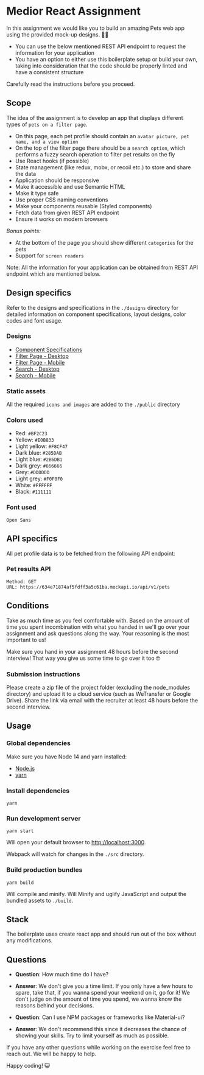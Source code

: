 # Medior React Assignment

In this assignment we would like you to build an amazing Pets web app using the provided mock-up designs. 🧑‍🏭

- You can use the below mentioned REST API endpoint to request the information for your application
- You have an option to either use this boilerplate setup or build your own, taking into consideration that the code should be properly linted and have a consistent structure

Carefully read the instructions before you proceed.

## Scope

The idea of the assignment is to develop an app that displays different types of `pets on a filter page`.

- On this page, each pet profile should contain an `avatar picture, pet name, and a view option`
- On the top of the filter page there should be a `search option`, which performs a fuzzy search operation to filter pet results on the fly
- Use React hooks (if possible)
- State management (like redux, mobx, or recoil etc.) to store and share the data
- Application should be responsive
- Make it accessible and use Semantic HTML
- Make it type safe
- Use proper CSS naming conventions
- Make your components reusable (Styled components)
- Fetch data from given REST API endpoint
- Ensure it works on modern browsers

_Bonus points:_

- At the bottom of the page you should show different `categories` for the pets
- Support for `screen readers`

Note: All the information for your application can be obtained from REST API endpoint which are mentioned below.

## Design specifics

Refer to the designs and specifications in the `./designs` directory for detailed information on component specifications, layout designs, color codes and font usage.

### Designs

- [Component Specifications](./designs/component-specifications.png)
- [Filter Page - Desktop](./designs/filter-page-desktop.png)
- [Filter Page - Mobile](./designs/filter-page-mobile.png)
- [Search - Desktop](./designs/search-desktop.png)
- [Search - Mobile](./designs/search-mobile.png)

### Static assets

All the required `icons and images` are added to the `./public` directory

### Colors used

- Red: `#BF2C23`
- Yellow: `#E0B833`
- Light yellow: `#F8CF47`
- Dark blue: `#285DAB`
- Light blue: `#2B6DB1`
- Dark grey: `#666666`
- Grey: `#DDDDDD`
- Light grey: `#F0F0F0`
- White: `#FFFFFF`
- Black: `#111111`

### Font used

`Open Sans`

## API specifics

All pet profile data is to be fetched from the following API endpoint:

### Pet results API

```
Method: GET
URL: https://634e71874af5fdff3a5c61ba.mockapi.io/api/v1/pets
```

## Conditions

Take as much time as you feel comfortable with. Based on the amount of time you spent incombination with what you handed in we'll go over your assignment and ask questions along the way. Your reasoning is the most important to us!

Make sure you hand in your assignment 48 hours before the second interview! That way you give us some time to go over it too 🤓

### Submission instructions

Please create a zip file of the project folder (excluding the node_modules directory) and upload it to a cloud service (such as WeTransfer or Google Drive). Share the link via email with the recruiter at least 48 hours before the second interview.

## Usage

### Global dependencies

Make sure you have Node 14 and yarn installed:

- [Node.js](https://nodejs.org/)
- [yarn](https://yarnpkg.com/)

### Install dependencies

```
yarn
```

### Run development server

```
yarn start
```

Will open your default browser to [http://localhost:3000](http://localhost:3000).

Webpack will watch for changes in the `./src` directory.

### Build production bundles

```
yarn build
```

Will compile and minify. Will Minify and uglify JavaScript and output the bundled assets to `./build`.

## Stack

The boilerplate uses create react app and should run out of the box without any modifications.

## Questions

- **Question**: How much time do I have?

- **Answer**: We don't give you a time limit. If you only have a few hours to spare, take that, if you wanna spend your weekend on it, go for it! We don't judge on the amount of time you spend, we wanna know the reasons behind your decisions.

- **Question**: Can I use NPM packages or frameworks like Material-ui?

- **Answer**: We don't recommend this since it decreases the chance of showing your skills. Try to limit yourself as much as possible.

If you have any other questions while working on the exercise feel free to reach out. We will be happy to help.

Happy coding! 😺
